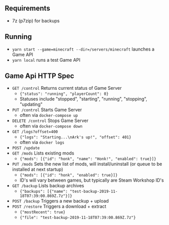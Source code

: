## Requirements

- 7z (p7zip) for backups

## Running

- `yarn start --game=minecraft --dir=/servers/minecraft` launches a Game API
- `yarn local` runs a test Game API

## Game Api HTTP Spec

* `GET /control`
Returns current status of Game Server
    * `{"status": "running", "playerCount": 0}`
    * Statuses include "stopped", "starting", "running", "stopping", "updating"
* `PUT /control`
Starts Game Server
    * often via `docker-compose up`
* `DELETE /control`
Stops Game Server
    * often via `docker-compose down`
* `GET /logs?offset=400`
    * `{"logs": "Starting...\nArk's up!", "offset": 401}`
    * often via `docker logs`
* `POST /update`
* `GET /mods`
Lists existing mods
    * `{"mods": [{"id": "honk", "name": "Honk!", "enabled": true}]}`
* `PUT /mods`
Sets the new list of mods, will install/uninstall (or queue to be installed at next startup)
    * `{"mods": [{"id": "honk", "enabled": true}]}`
    * ID's will vary between games, but typically are Steam Workshop ID's
* `GET /backup`
Lists backup archives
    * `{"backups": [{"name": "test-backup-2019-11-18T07:39:00.869Z.7z"}]}`
* `POST /backup`
Triggers a new backup + upload
* `POST /restore`
Triggers a download + extract
    * `{"mostRecent": true}`
    * `{"file": "test-backup-2019-11-18T07:39:00.869Z.7z"}`
